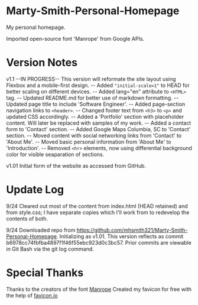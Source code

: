 # Marty-Smith-Personal-Homepage
My personal homepage.

Imported open-source font 'Manrope' from Google APIs.

# Version Notes

v1.1 --IN PROGRESS--  This version will reformate the site layout using Flexbox and a mobile-first design.
  -- Added `"initial-scale=1"` to HEAD for better scaling on different devices.
  -- Added lang="en" attribute to `<HTML>` tag.
  -- Updated README.md for better use of markdown formatting.
  -- Updated page title to include 'Software Engineer'.
  -- Added page-section navigation links to `<header>`.
  -- Changed footer text from `<h3>` to `<p>` and updated CSS accordingly.
  -- Added a 'Portfolio' section with placeholder content.  Will later be replaced with samples of my work.
  -- Added a contact form to 'Contact' section.
  -- Added Google Maps Columbia, SC to 'Contact' section.
  -- Moved content with social networking links from 'Contact' to 'About Me'.
  -- Moved basic personal information from 'About Me' to 'Introduction'.
  -- Removed `<hr>` elements, now using differential background color for visible seaparation of sections.

v1.01 Initial form of the website as accessed from GitHub.

# Update Log

9/24 Cleared out most of the content from index.html (HEAD retained) and from style.css; I have separate copies
     which I'll work from to redevelop the contents of both.

9/24 Downloaded repo from https://github.com/mhsmith321/Marty-Smith-Personal-Homepage.  Initializing as v1.01.
     This version reflects as commit b6978cc74fbfba4897f1f46f55ebc923d0c3bc57.  Prior commits are viewable in
     Git Bash via the git log command.

# Special Thanks

Thanks to the creators of the font [Manrope](https://github.com/sharanda/manrope)
Created my favicon for free with the help of [favicon.io](https://favicon.io/)